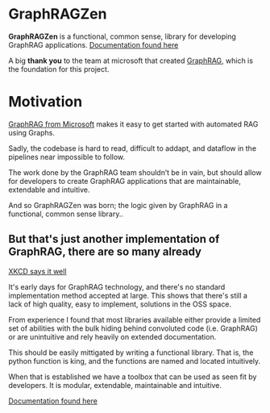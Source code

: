 # GraphRAGZen
**GraphRAGZen** is a functional, common sense, library for developing GraphRAG applications.
[Documentation found here](https://benste.github.io/GraphRAGZen/)

A big **thank you** to the team at microsoft that created [GraphRAG](https://github.com/microsoft/graphrag), which is the foundation for this project.

# Motivation
[GraphRAG from Microsoft](https://github.com/microsoft/graphrag) makes it easy to get started with 
automated RAG using Graphs.

Sadly, the codebase is hard to read, difficult to addapt, and dataflow
in the pipelines near impossible to follow.

The work done by the GraphRAG team shouldn’t be in vain, but should
allow for developers to create GraphRAG applications that are
maintainable, extendable and intuitive.

And so GraphRAGZen was born; the logic given by GraphRAG in a
functional, common sense library..

## But that's just another implementation of GraphRAG, there are so many already
[XKCD says it well](https://xkcd.com/927/)

It's early days for GraphRAG technology, and there's no standard implementation method accepted at 
large. This shows that there's still a lack of high quality, easy to implement, solutions in the 
OSS space.

From experience I found that most libraries available either provide a limited set
of abilities with the bulk hiding behind convoluted code (i.e. GraphRAG)
or are unintuitive and rely heavily on extended documentation.

This should be easily mittigated by writing a functional library. That
is, the python function is king, and the functions are named and located intuitively.

When that is established we have a toolbox that can be used as seen fit
by developers. It is modular, extendable, maintainable and intuitive.

[Documentation found here](https://benste.github.io/GraphRAGZen/)
